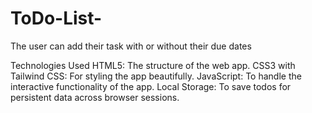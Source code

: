 # ToDo-List-
The user can add their task with or without their due dates

Technologies Used
HTML5: The structure of the web app.
CSS3 with Tailwind CSS: For styling the app beautifully.
JavaScript: To handle the interactive functionality of the app.
Local Storage: To save todos for persistent data across browser sessions.


